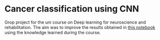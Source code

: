 # Cancer classification using CNN
Grop project for the uni course on Deep learning for neuroscience and rehabilitation. The aim was to improve the results obtained in [this notebook](https://www.kaggle.com/code/aravindbn/cancer-classification-using-cnn-93/notebook) using the knowledge learned during the course.
